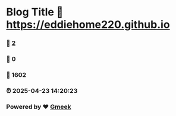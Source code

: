 # Blog Title :link: https://eddiehome220.github.io 
### :page_facing_up: [2](https://eddiehome220.github.io/tag.html) 
### :speech_balloon: 0 
### :hibiscus: 1602 
### :alarm_clock: 2025-04-23 14:20:23 
### Powered by :heart: [Gmeek](https://github.com/Meekdai/Gmeek)
